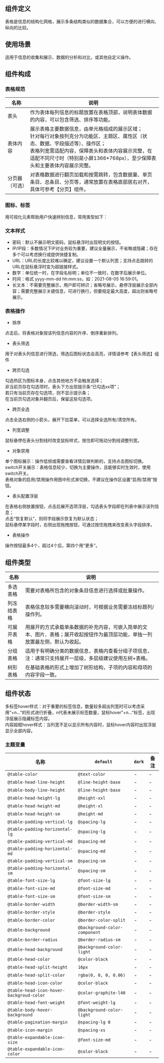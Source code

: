 ## 组件定义

表格是信息的结构化网格，展示多条结构类似的数据集合，可以方便的进行横向、纵向的比较。

## 使用场景

适用于信息的收集和展示、数据的分析和对比，或其他自定义操作。

## 组件构成

### 表格规范

| 名称 | 说明  |
| --- | ---  |
| 表头 | 作为表体每列信息的标题放置在表格顶部，说明表体数据的内容，可以包含筛选、排序等功能。 |
| 表体内容 | 展示表格主要数据信息，由单元格组成的展示区域；<br/>针对每行对象按列克分为功能区、主题区、属性区（状态、数据、字段描述等）、操作区；<br/>表格列宽需适配内容，保障表头和表体内容展示完整，在适配不同尺寸时（特别是小屏1366*768px），至少保障表头和主要表体内容展示完整。 |
| 分页器（可选） | 对表格数据进行翻页加载和按需跳转，包含数据量、单页条目、总条目、分页等，通常放置在表格底部居右对齐，具体可参考【分页】组件。 |

### 图标、标签

用可视化元素帮助用户快速辨别信息，常用类型如下：

### 文本样式

- 密码：默认不展示明文密码，鼠标悬浮时出现明文的按钮。<br/>
- IP/IP段：多数情况下IP对业务较为重要，建议全量展示，不省略或隐藏；存在多个可以考虑换行或提供快捷复制。<br/>
- URL：URL的长度比较难以确定，建议设置一个默认列宽；支持点击跳转的URL在鼠标悬浮时变为超链接样式。<br/>
- 数字：单位统一时，在字段名标明；单位不一致时，在数字后展示单位。<br/>
- 时间：格式 yyyy-mm-dd  hh:mm:ss，如：2021-08-05  16:59:01。<br/>
- 长文本：不需要完整展示，用户即可辨识；省略号展示，悬停浮层展示全部内容；需要完整展示关键信息，可进行换行，但要规定最大高度，超出则省略号展示。

### 表格操作

- 排序

点击后，将表格对象按该列信息内容的升序、倒序重新排列。

- 表头筛选

用于对表头列信息进行筛选，筛选后图标状态会高亮，详情请参考【表头筛选】组件

- 跨页勾选

勾选热区为图标本身，点击其他地方不会触发选择；<br/>
非当前页存在勾选项时，表头下方出现提示条“已勾选xx项”；<br/>
若只有当前页存在勾选项，则不显示提示条；<br/>
在当前页勾选对象并翻页后，保留这些勾选项。<br/>

- 跨页全选

点击全选右侧的小箭头，展开下拉菜单，可以选择全选所有/清空所有。

- 列宽调整

鼠标悬停在表头分割线时改变鼠标样式，按住即可拖动分割线调整列宽。

- 对象禁用

单个图标展示：操作低频或需要查看详情后做判断的，支持点击图标切换。<br/>
switch开关展示：表格信息较少，切换为主要操作，且能够实时生效时，使用switch开关。<br/>
表格对象的启用/禁用操作用图中形式来切换，不建议在操作区设置“启用/禁用”按钮。<br/>

- 表头配置浮层

在表格右侧放置按钮，点击后展开选项浮层，勾选表头字段即在列表中展示该列信息；<br/>
点击“恢复默认”，则将字段展示恢复为默认状态；<br/>
鼠标悬停某字段时，右侧出现拖拽按钮，可通过按住拖拽来改变表头字段排序。<br/>

- 表格操作

操作按钮最多4个，超过4个后，第四个用“更多”。

## 组件类型

| 名称 | 说明  |
| --- | ---  |
|多选表格|需要对表格所包含的对象条目信息进行选择或批量操作。|
|列冻结表格|表格信息较多需要横向滚动时，可根据业务需要冻结标题列/操作列。|
|可展开表格|用展开的方式承载单条数据的补充内容，可嵌入简单的文本、图片、表格；展开收起按钮作为最顶层功能，单独一列放置最左侧，默认为收起。|
|分组表格|适用于有明确分类的数据信息，表格内查看分组子项信息，注：通常只支持展开一层级，多层级建议使用左树+表格。|
|树形表格|在基础表格的形式上增加了树形结构，子项的内容和母项的内容字段一致。|

## 组件状态

多标签hover样式：对于重要的标签信息，数量较多超出列宽时可以考虑采用“+n…”的形式进行折叠，n代表未展示标签数量，鼠标hover“+n…”标签，出现浮层展示隐藏标签内容。<br/>
内容超框hover样式：当列宽不足以显示所有内容时，鼠标hover内容时出现浮层显示全部内容。<br/>

### 主题变量

| 名称 | `default` | `dark` | 备注 |
| --- | --- | --- | --- |
| `@table-color` | `@text-color` | - | - |
| `@table-head-line-height` | `@line-height-base` | - | - |
| `@table-body-line-height` | `@line-height-base` | - | - |
| `@table-head-height-lg` | `@height-xxl` | - | - |
| `@table-head-height-md` | `@height-xl` | - | - |
| `@table-head-height-sm` | `@height-md` | - | - |
| `@table-padding-vertical-lg` | `@spacing-lg` | - | - |
| `@table-padding-horizontal-lg` | `@spacing-lg` | - | - |
| `@table-padding-vertical-md` | `@spacing-md` | - | - |
| `@table-padding-horizontal-md` | `@spacing-md` | - | - |
| `@table-padding-vertical-sm` | `@spacing-sm` | - | - |
| `@table-padding-horizontal-sm` | `@spacing-sm` | - | - |
| `@table-font-size-lg` | `@font-size-lg` | - | - |
| `@table-font-size-md` | `@font-size-md` | - | - |
| `@table-font-size-sm` | `@font-size-sm` | - | - |
| `@table-border-width` | `@border-width-sm` | - | - |
| `@table-border-style` | `@border-style` | - | - |
| `@table-border-color` | `@border-color-split` | - | - |
| `@table-background` | `@background-color-component` | - | - |
| `@table-border-radius` | `@border-radius-sm` | - | - |
| `@table-head-background` | `@background-color-light` | - | - |
| `@table-head-color` | `@color-black` | - | - |
| `@table-head-split-height` | `16px` | - | - |
| `@table-head-split-color` | `rgba(0, 0, 0, 0.06)` | - | - |
| `@table-head-icon-color` | `@color-black` | - | - |
| `@table-head-icon-hover-backgroud-color` | `@color-graphite-l40` | - | - |
| `@table-head-font-weight` | `@font-weight-lg` | - | - |
| `@table-body-hover-background` | `@background-color-light` | - | - |
| `@table-pagination-margin` | `@spacing-lg 0` | - | - |
| `@table-icon-margin` | `@spacing-xs` | - | - |
| `@table-expandable-icon-size` | `@font-size-md` | - | - |
| `@table-expandable-icon-color` | `@color-black` | - | - |
